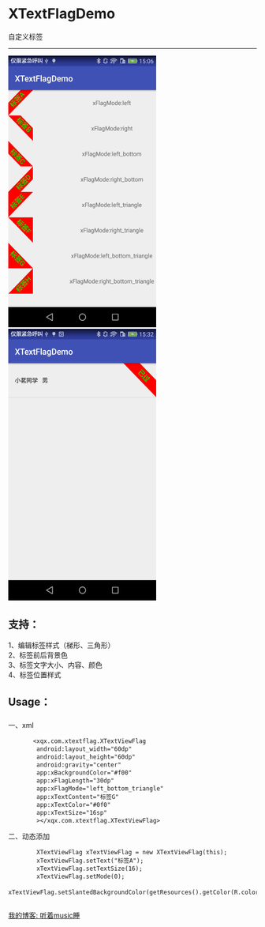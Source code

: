 # XTextFlagDemo
自定义标签

-----------------------------------------------
 <img width="300" height="550" src="https://github.com/BestCoderXQX/XTextFlagDemo/raw/master/screenshots/aaa.png"/>
 <img width="300" height="550" src="https://github.com/BestCoderXQX/XTextFlagDemo/raw/master/screenshots/bbb.png"/>

##
支持：
  ------------------------------------------------

1、编辑标签样式（梯形、三角形）  
2、标签前后背景色  
3、标签文字大小、内容、颜色  
4、标签位置样式  

##
Usage：
  ------------------------------------------------
 ###
  一、xml
    
           <xqx.com.xtextflag.XTextViewFlag
            android:layout_width="60dp"
            android:layout_height="60dp"
            android:gravity="center"
            app:xBackgroundColor="#f00"
            app:xFlagLength="30dp"
            app:xFlagMode="left_bottom_triangle"
            app:xTextContent="标签G"
            app:xTextColor="#0f0"
            app:xTextSize="16sp"
            ></xqx.com.xtextflag.XTextViewFlag>
            
 二、动态添加

            XTextViewFlag xTextViewFlag = new XTextViewFlag(this);
            xTextViewFlag.setText("标签A");
            xTextViewFlag.setTextSize(16);
            xTextViewFlag.setMode(0);
            xTextViewFlag.setSlantedBackgroundColor(getResources().getColor(R.color.colorAccent));
        
##
[我的博客: 听着music睡](http://www.cnblogs.com/xqxacm/)
